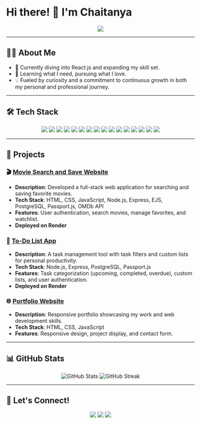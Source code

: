 # Hi there! 👋 I'm Chaitanya

<div align="center">
  <img src="https://img.shields.io/badge/Full%20Stack%20Developer-%2312c2e9.svg?style=for-the-badge&logo=developer&logoColor=white" />
</div>

---

## 👨‍💻 About Me
- 🔭 Currently diving into React.js and expanding my skill set.
- 🌱 Learning what I need, pursuing what I love.
- 💡 Fueled by curiosity and a commitment to continuous growth in both my personal and professional journey.

---

## 🛠️ Tech Stack

<div align="center">
  <img src="https://img.shields.io/badge/HTML5-%23E34F26.svg?style=for-the-badge&logo=html5&logoColor=white" />
  <img src="https://img.shields.io/badge/CSS3-%231572B6.svg?style=for-the-badge&logo=css3&logoColor=white" />
  <img src="https://img.shields.io/badge/JavaScript-%23F7DF1E.svg?style=for-the-badge&logo=javascript&logoColor=black" />
  <img src="https://img.shields.io/badge/Node.js-%23339933.svg?style=for-the-badge&logo=node.js&logoColor=white" />
  <img src="https://img.shields.io/badge/Express.js-%23000000.svg?style=for-the-badge&logo=express&logoColor=white" />
  <img src="https://img.shields.io/badge/PostgreSQL-%23336791.svg?style=for-the-badge&logo=postgresql&logoColor=white" />
  <img src="https://img.shields.io/badge/Bootstrap-%23563D7C.svg?style=for-the-badge&logo=bootstrap&logoColor=white" />
  <img src="https://img.shields.io/badge/EJS-%23000000.svg?style=for-the-badge&logo=ejs&logoColor=white" />
  <img src="https://img.shields.io/badge/RESTful%20APIs-%2300D084.svg?style=for-the-badge&logo=api&logoColor=white" />
  <img src="https://img.shields.io/badge/jQuery-%230769AD.svg?style=for-the-badge&logo=jquery&logoColor=white" />
  <img src="https://img.shields.io/badge/Canva-%2300C4CC.svg?style=for-the-badge&logo=canva&logoColor=white" />
  <img src="https://img.shields.io/badge/C-%23A8B9CC.svg?style=for-the-badge&logo=c&logoColor=white" />
  <img src="https://img.shields.io/badge/C++-%2300599C.svg?style=for-the-badge&logo=c%2B%2B&logoColor=white" />
  <img src="https://img.shields.io/badge/Git-%23F05033.svg?style=for-the-badge&logo=git&logoColor=white" />
  <img src="https://img.shields.io/badge/Postman-%23FF6C37.svg?style=for-the-badge&logo=postman&logoColor=white" />
  <img src="https://img.shields.io/badge/Passport.js-%234E9E31.svg?style=for-the-badge&logo=passport&logoColor=white" />
</div>

---

## 📂 Projects

### 🎬 [Movie Search and Save Website](https://github.com/chaitanya170505/MovieVault)
- **Description**: Developed a full-stack web application for searching and saving favorite movies.
- **Tech Stack**: HTML, CSS, JavaScript, Node.js, Express, EJS, PostgreSQL, Passport.js, OMDb API
- **Features**: User authentication, search movies, manage favorites, and watchlist.
- **Deployed on Render**

### 📝 [To-Do List App](https://github.com/chaitanya170505/task-management-app)
- **Description**: A task management tool with task filters and custom lists for personal productivity.
- **Tech Stack**: Node.js, Express, PostgreSQL, Passport.js
- **Features**: Task categorization (upcoming, completed, overdue), custom lists, and user authentication.
- **Deployed on Render**

### 🌐 [Portfolio Website](https://github.com/chaitanya170505/Portfolio)
- **Description**: Responsive portfolio showcasing my work and web development skills.
- **Tech Stack**: HTML, CSS, JavaScript
- **Features**: Responsive design, project display, and contact form.

---

## 📊 GitHub Stats

<div align="center">
  <img src="https://github-readme-stats.vercel.app/api?username=chaitanya170505&show_icons=true&theme=radical" alt="GitHub Stats" />
  <img src="https://github-readme-streak-stats.herokuapp.com/?user=chaitanya170505&theme=radical" alt="GitHub Streak" />
</div>

---

## 🔗 Let's Connect!

<div align="center">
  <a href="https://linkedin.com/in/chaitanya170505"><img src="https://img.shields.io/badge/LinkedIn-%230077B5.svg?style=for-the-badge&logo=linkedin&logoColor=white" /></a>
  <a href="https://twitter.com/ChaitanyaM1718"><img src="https://img.shields.io/badge/Twitter-%231DA1F2.svg?style=for-the-badge&logo=twitter&logoColor=white" /></a>
  <a href="mailto:mogallachaitanya@gmail.com"><img src="https://img.shields.io/badge/Email-%23D14836.svg?style=for-the-badge&logo=gmail&logoColor=white" /></a>
</div>

